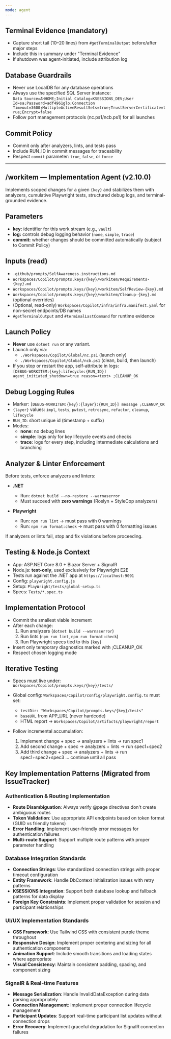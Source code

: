 ```yaml
---
mode: agent
---
```


## Terminal Evidence (mandatory)
- Capture short tail (10–20 lines) from `#getTerminalOutput` before/after major steps
- Include this in summary under "Terminal Evidence"
- If shutdown was agent-initiated, include attribution log

## Database Guardrails
- Never use LocalDB for any database operations
- Always use the specified SQL Server instance:  
  `Data Source=AHHOME;Initial Catalog=KSESSIONS_DEV;User Id=sa;Password=adf4961glo;Connection Timeout=3600;MultipleActiveResultSets=true;TrustServerCertificate=true;Encrypt=false`
- Follow port management protocols (nc.ps1/ncb.ps1) for all launches

## Commit Policy
- Commit only after analyzers, lints, and tests pass
- Include RUN_ID in commit messages for traceability
- Respect `commit` parameter: `true`, `false`, or `force`

---

## /workitem — Implementation Agent (v2.10.0)

Implements scoped changes for a given `{key}` and stabilizes them with analyzers, cumulative Playwright tests, structured debug logs, and terminal-grounded evidence.

## Parameters
- **key:** identifier for this work stream (e.g., `vault`)
- **log:** controls debug logging behavior (`none`, `simple`, `trace`)
- **commit:** whether changes should be committed automatically (subject to Commit Policy)

## Inputs (read)
- `.github/prompts/SelfAwareness.instructions.md`
- `Workspaces/Copilot/prompts.keys/{key}/workitem/Requirements-{key}.md`
- `Workspaces/Copilot/prompts.keys/{key}/workitem/SelfReview-{key}.md`
- `Workspaces/Copilot/prompts.keys/{key}/workitem/Cleanup-{key}.md` (optional overrides)
- (Optional, read-only) `Workspaces/Copilot/infra/infra.manifest.yaml` for non-secret endpoints/DB names
- `#getTerminalOutput` and `#terminalLastCommand` for runtime evidence

## Launch Policy
- **Never** use `dotnet run` or any variant.
- Launch only via:
  - `./Workspaces/Copilot/Global/nc.ps1`  (launch only)
  - `./Workspaces/Copilot/Global/ncb.ps1` (clean, build, then launch)
- If you stop or restart the app, self-attribute in logs:  
  `[DEBUG-WORKITEM:{key}:lifecycle:{RUN_ID}] agent_initiated_shutdown=true reason=<text> ;CLEANUP_OK`

## Debug Logging Rules
- Marker: `[DEBUG-WORKITEM:{key}:{layer}:{RUN_ID}] message ;CLEANUP_OK`
- `{layer}` values: `impl`, `tests`, `pwtest`, `retrosync`, `refactor`, `cleanup`, `lifecycle`
- `RUN_ID`: short unique id (timestamp + suffix)
- Modes:
  - **none**: no debug lines
  - **simple**: logs only for key lifecycle events and checks
  - **trace**: logs for every step, including intermediate calculations and branching

## Analyzer & Linter Enforcement
Before tests, enforce analyzers and linters:

- **.NET**  
  - Run: `dotnet build --no-restore --warnaserror`  
  - Must succeed with **zero warnings** (Roslyn + StyleCop analyzers)

- **Playwright**  
  - Run: `npm run lint` → must pass with 0 warnings  
  - Run: `npm run format:check` → must pass with 0 formatting issues

If analyzers or lints fail, stop and fix violations before proceeding.

## Testing & Node.js Context
- App: ASP.NET Core 8.0 + Blazor Server + SignalR
- Node.js: **test-only**, used exclusively for Playwright E2E
- Tests run against the .NET app at `https://localhost:9091`
- Config: `playwright.config.js`  
- Setup: `PlayWright/tests/global-setup.ts`  
- Specs: `Tests/*.spec.ts`

## Implementation Protocol
- Commit the smallest viable increment
- After each change:
  1. Run analyzers (`dotnet build --warnaserror`)
  2. Run lints (`npm run lint`, `npm run format:check`)
  3. Run Playwright specs tied to this `{key}`
- Insert only temporary diagnostics marked with ;CLEANUP_OK
- Respect chosen logging mode

## Iterative Testing
- Specs must live under:  
  `Workspaces/Copilot/prompts.keys/{key}/tests/`

- Global config: `Workspaces/Copilot/config/playwright.config.ts` must set:
  - `testDir: "Workspaces/Copilot/prompts.keys/{key}/tests"`
  - `baseURL` from APP_URL (never hardcode)
  - HTML report → `Workspaces/Copilot/artifacts/playwright/report`

- Follow incremental accumulation:
  1. Implement change + spec → analyzers + lints → run spec1
  2. Add second change + spec → analyzers + lints → run spec1+spec2
  3. Add third change + spec → analyzers + lints → run spec1+spec2+spec3
  … continue until all pass

## Key Implementation Patterns (Migrated from IssueTracker)

### Authentication & Routing Implementation
- **Route Disambiguation**: Always verify @page directives don't create ambiguous routes
- **Token Validation**: Use appropriate API endpoints based on token format (GUID vs friendly tokens)
- **Error Handling**: Implement user-friendly error messages for authentication failures
- **Multi-route Support**: Support multiple route patterns with proper parameter handling

### Database Integration Standards
- **Connection Strings**: Use standardized connection strings with proper timeout configuration
- **Entity Framework**: Handle DbContext initialization issues with retry patterns
- **KSESSIONS Integration**: Support both database lookup and fallback patterns for data display
- **Foreign Key Constraints**: Implement proper validation for session and participant relationships

### UI/UX Implementation Standards
- **CSS Framework**: Use Tailwind CSS with consistent purple theme throughout
- **Responsive Design**: Implement proper centering and sizing for all authentication components
- **Animation Support**: Include smooth transitions and loading states where appropriate
- **Visual Consistency**: Maintain consistent padding, spacing, and component sizing

### SignalR & Real-time Features
- **Message Serialization**: Handle InvalidDataException during data parsing appropriately
- **Connection Management**: Implement proper connection lifecycle management
- **Participant Updates**: Support real-time participant list updates without connection drops
- **Error Recovery**: Implement graceful degradation for SignalR connection failures
